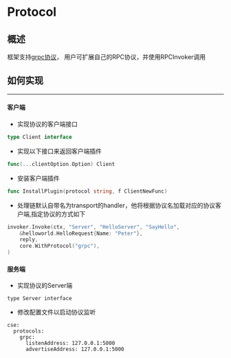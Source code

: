# Protocol
## 概述
框架支持[grpc协议](https://github.com/go-chassis/go-chassis-protocol)，
用户可扩展自己的RPC协议，并使用RPCInvoker调用

## 如何实现

---

#### 客户端

* 实现协议的客户端接口

```go
type Client interface
```

* 实现以下接口来返回客户端插件

```go
func(...clientOption.Option) Client
```

* 安装客户端插件

```go
func InstallPlugin(protocol string, f ClientNewFunc)
```

* 处理链默认自带名为transport的handler，他将根据协议名加载对应的协议客户端,指定协议的方式如下

```go
invoker.Invoke(ctx, "Server", "HelloServer", "SayHello",
    &helloworld.HelloRequest{Name: "Peter"},
    reply,
    core.WithProtocol("grpc"),
)
```

#### 服务端

* 实现协议的Server端

```
type Server interface
```

* 修改配置文件以启动协议监听

```
cse:
  protocols:
    grpc:
      listenAddress: 127.0.0.1:5000
      advertiseAddress: 127.0.0.1:5000
```



